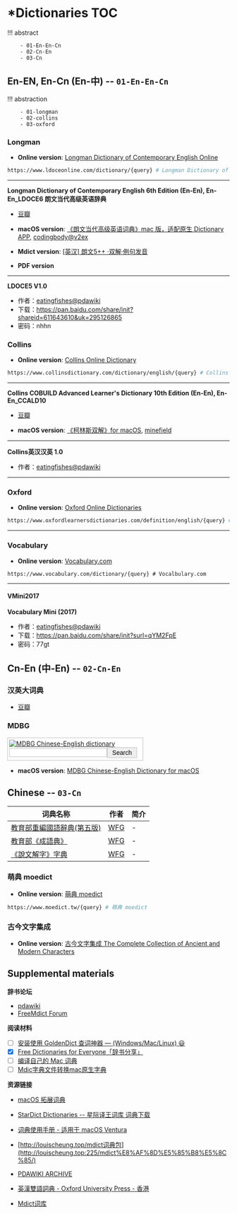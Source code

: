# *Dictionaries TOC

!!! abstract

		- 01-En-En-Cn
		- 02-Cn-En
		- 03-Cn

## En-EN, En-Cn (En-中) -- `01-En-En-Cn`

!!! abstraction

		- 01-longman
		- 02-collins
		- 03-oxford

### Longman

-   **Online version**: [Longman Dictionary of Contemporary English Online](https://www.ldoceonline.com/)

``` sh
https://www.ldoceonline.com/dictionary/{query} # Longman Dictionary of Contemporary English Online
```

---

**Longman Dictionary of Contemporary English 6th Edition (En-En), En-En_LDOCE6 朗文当代高级英语辞典**

-   [豆瓣](https://book.douban.com/subject/33431299/)

-   **macOS version**: [《朗文当代高级英语词典》mac 版，适配原生 Dictionary APP](https://www.v2ex.com/t/907272), [codingbody@v2ex](https://www.v2ex.com/member/codingbody)
-   **Mdict version**: [[英汉] 朗文5++ ·双解·例句发音](https://freemdict.com/2018/06/04/%E8%8B%B1%E6%B1%89-%E6%9C%97%E6%96%875-%C2%B7%E5%8F%8C%E8%A7%A3%C2%B7%E4%BE%8B%E5%8F%A5%E5%8F%91%E9%9F%B3/)
-   **PDF version**

---

**LDOCE5 V1.0**

*   作者：[eatingfishes@pdawiki](https://www.pdawiki.com/forum/home.php?mod=space&uid=181164)
*   下载：https://pan.baidu.com/share/init?shareid=611643610&uk=295126865
*   密码：nhhn

### Collins

-   **Online version**: [Collins Online Dictionary](https://www.collinsdictionary.com/)

``` sh
https://www.collinsdictionary.com/dictionary/english/{query} # Collins Online Dictionary
```

---

**Collins COBUILD Advanced Learner's Dictionary 10th Edition (En-En), En-En_CCALD10**

-   [豆瓣](https://book.douban.com/subject/36201347/)

-   **macOS version**: [《柯林斯双解》for macOS](https://placeless.net/blog/macos-dictionaries), [minefield](https://placeless.net/)

---

**Collins英汉汉英 1.0**

-   作者：[eatingfishes@pdawiki](https://www.pdawiki.com/forum/home.php?mod=space&uid=181164)

---



### Oxford

-   **Online version**: [Oxford Online Dictionaries](https://www.oxfordlearnersdictionaries.com/)

``` sh
https://www.oxfordlearnersdictionaries.com/definition/english/{query} # Oxford Online Dictionaries
```

---



### Vocabulary

-   **Online version**: [Vocabulary.com](https://www.vocabulary.com/)

```
https://www.vocabulary.com/dictionary/{query} # Vocalbulary.com
```

---

#### VMini2017

**Vocabulary Mini (2017)**

-   作者：[eatingfishes@pdawiki](https://www.pdawiki.com/forum/home.php?mod=space&uid=181164)
-   下载：https://pan.baidu.com/share/init?surl=qYM2FpE
-   密码：77gt

## Cn-En (中-En) -- `02-Cn-En`

### 汉英大词典

-   [豆瓣](https://book.douban.com/subject/4220023/)

### MDBG

<form method="get" action="https://www.mdbg.net/chinese/dictionary" autocomplete="off"><div style="background-color: #ffffff; border: solid 1px #c0c0c0; width: 300px; padding: 4px 3px 5px 3px; text-align: left"><a href="https://www.mdbg.net/chinese/dictionary"><img src="https://www.mdbg.net/logos/mdbg_dictionary_300x75.png" alt="MDBG Chinese-English dictionary" title="MDBG Chinese-English dictionary" border="0" /></a><input type="text" name="wdqb" style="vertical-align: middle; border: solid 1px #c0c0c0; border-spacing: 0; padding: 1px; margin: 0; width: 222px; height: 20px; font-size: 14px; font-family: Helvetica, Arial, Sans-Serif" /><input type="submit" value="Search" style="vertical-align: middle; border: solid 1px #c0c0c0; border-spacing: 0; padding: 0; margin: 0; width: 68px; height: 24px; font-size: 14px; font-family: Helvetica, Arial, Helvetica, Arial, Sans-Serif; background: #eeeeee; color: #000000" /><input type="hidden" name="page" value="worddict" /><input type="hidden" name="client" value="logo-wdb" /><input type="hidden" name="wdrst" value="0" /></div></form>

-   **macOS version**: [MDBG Chinese-English Dictionary for macOS](https://www.mdbg.net/chinese/dictionary?page=chinese_dictionary_mac_osx)

## Chinese -- `03-Cn`

| 词典名称                                                     | 作者                               | 简介 |
| ------------------------------------------------------------ | ---------------------------------- | ---- |
| [教育部重編國語辭典(第五版)](http://fgwang.blogspot.com/2018/02/blog-post_14.html) | [WFG](http://fgwang.blogspot.com/) | -    |
| [教育部《成語典》](http://fgwang.blogspot.com/2015/12/blog-post.html) | [WFG](http://fgwang.blogspot.com/) | -    |
| [《說文解字》字典](http://fgwang.blogspot.com/2019/02/blog-post.html) | [WFG](http://fgwang.blogspot.com/) | -    |

### 萌典 moedict

-   **Online version**: [萌典 moedict](https://www.moedict.tw/)

``` sh
https://www.moedict.tw/{query} # 萌典 moedict
```

### 古今文字集成

-   **Online version**: [古今文字集成 The Complete Collection of Ancient and Modern Characters](http://www.ccamc.org/)

## Supplemental materials

**辞书论坛**

- [pdawiki](https://www.pdawiki.com/forum/)
- [FreeMdict Forum](https://forum.freemdict.com/)

**阅读材料**

- [ ] [安装使用 GoldenDict 查词神器 — (Windows/Mac/Linux) 😃](https://keatonlao.gitee.io/use-goldendict/)
- [x] [Free Dictionaries for Everyone「辞书分享」](https://www.autoptr.top/gdocr/GoldenDict-OCR-Free-Dictionaries/)
- [ ] [编译自己的 Mac 词典](https://blog.yuhaowin.com/2021-05-16-build-mac-dictionary/)
- [ ] [Mdic字典文件转换mac原生字典](https://blog.i-ll.cc/archives/582/)

**资源链接**

-   [macOS 拓展词典](https://github.com/iHTCboy/macOSConfig/tree/master/macOS_Dictionary)

-   [StarDict Dictionaries -- 星际译王词库 词典下载](http://download.huzheng.org/)
-   [词典使用手册 - 适用于 macOS Ventura](https://support.apple.com/zh-cn/guide/dictionary/welcome/mac)
-   [http://louischeung.top/mdict词典包](http://louischeung.top:225/mdict%E8%AF%8D%E5%85%B8%E5%8C%85/)
-   [PDAWIKI ARCHIVE](https://061061.xyz/)
-   [英漢雙語詞典 - Oxford University Press - 香港](https://www.oupchina.com.hk/zh/dictionaries/ec-bilingual)
-   [Mdict词库](https://mdict.org/)